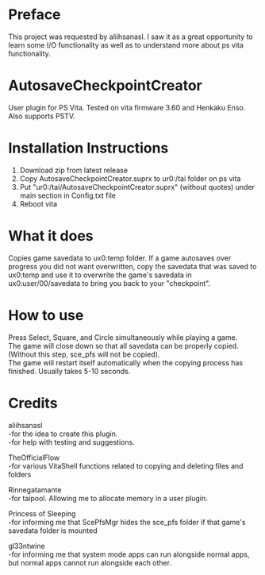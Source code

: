 # Preface
This project was requested by aliihsanasl.  I saw it as a great opportunity to learn some I/O functionality as well as to understand more about ps vita functionality.

# AutosaveCheckpointCreator
User plugin for PS Vita.  Tested on vita firmware 3.60 and Henkaku Enso.  Also supports PSTV.

# Installation Instructions
1) Download zip from latest release  
2) Copy AutosaveCheckpointCreator.suprx to ur0:/tai folder on ps vita  
3) Put "ur0:/tai/AutosaveCheckpointCreator.suprx" (without quotes) under main section in Config.txt file  
4) Reboot vita  

# What it does
Copies game savedata to ux0:temp folder.  If a game autosaves over progress you did not want overwritten, copy the savedata that was saved to ux0:temp and use it to overwrite the game's savedata in ux0:user/00/savedata to bring you back to your "checkpoint".  

# How to use
Press Select, Square, and Circle simultaneously while playing a game.  
The game will close down so that all savedata can be properly copied.  (Without this step, sce_pfs will not be copied).  
The game will restart itself automatically when the copying process has finished.  Usually takes 5-10 seconds.

# Credits

aliihsanasl  
-for the idea to create this plugin.  
-for help with testing and suggestions.  

TheOfficialFlow  
-for various VitaShell functions related to copying and deleting files and folders  

Rinnegatamante  
-for taipool.  Allowing me to allocate memory in a user plugin.  

Princess of Sleeping  
-for informing me that ScePfsMgr hides the sce_pfs folder if that game's savedata folder is mounted  

gl33ntwine  
-for informing me that system mode apps can run alongside normal apps, but normal apps cannot run alongside each other.
